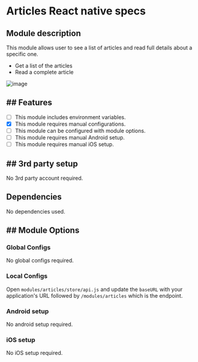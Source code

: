 # Articles React native specs

## Module description

This module allows user to see a list of articles and read full details about a specific one.

- Get a list of the articles
- Read a complete article

![image](https://github.com/cbshoaib/modules/assets/76822297/764a5166-6686-4fda-a116-62ef6f7ca818)

## ## Features

- [ ] This module includes environment variables.
- [x] This module requires manual configurations.
- [ ] This module can be configured with module options.
- [ ] This module requires manual Android setup.
- [ ] This module requires manual iOS setup.

## ## 3rd party setup

No 3rd party account required.

## Dependencies

No dependencies used.

## ## Module Options

### Global Configs

No global configs required.

### Local Configs

Open `modules/articles/store/api.js` and update the `baseURL` with your application's URL followed by `/modules/articles` which is the endpoint.

### Android setup

No android setup required.

### iOS setup

No iOS setup required.
